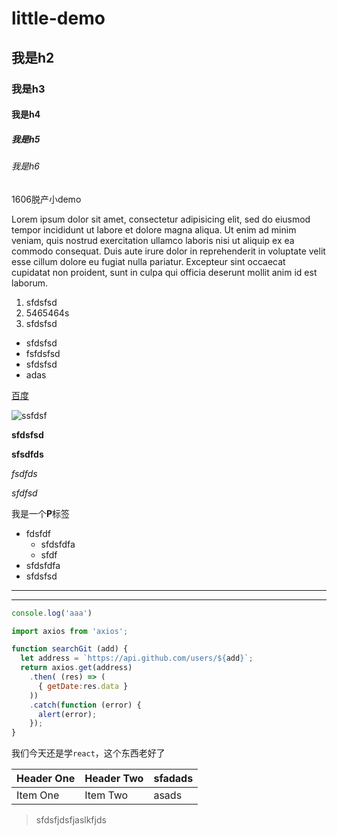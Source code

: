 # little-demo

## 我是h2

### 我是h3

#### 我是h4

##### 我是h5

###### 我是h6

1606脱产小demo

Lorem ipsum dolor sit amet, consectetur adipisicing elit, sed do eiusmod tempor incididunt ut labore et dolore magna aliqua. Ut enim ad minim veniam, quis nostrud exercitation ullamco laboris nisi ut aliquip ex ea commodo consequat. Duis aute irure dolor in reprehenderit in voluptate velit esse cillum dolore eu fugiat nulla pariatur. Excepteur sint occaecat cupidatat non proident, sunt in culpa qui officia deserunt mollit anim id est laborum.

1. sfdsfsd
2. 5465464s
3. sfdsfsd


- sfdsfsd
- fsfdsfsd
- sfdsfsd
- adas

[百度](http://www.baidu.com)

![ssfdsf](http://7xopqp.com1.z0.glb.clouddn.com/contain1.jpg)

**sfdsfsd**

__sfsdfds__

_fsdfds_

*sfdfsd*

我是一个**P**标签

- fdsfdf
  - sfdsfdfa
  - sfdf
- sfdsfdfa
- sfdsfsd

***

___

```js
console.log('aaa')
```

```js
import axios from 'axios';

function searchGit (add) {
  let address = `https://api.github.com/users/${add}`;
  return axios.get(address)
    .then( (res) => (
      { getDate:res.data }
    ))
    .catch(function (error) {
      alert(error);
    });
}
```

我们今天还是学`react`，这个东西老好了

| Header One     | Header Two     | sfadads |
| :------------- | :------------- | :------|
| Item One       | Item Two       | asads |

> sfdsfjdsfjaslkfjds
